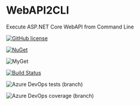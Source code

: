 # WebAPI2CLI
Execute ASP.NET Core WebAPI from Command Line

[![GitHub license](https://img.shields.io/badge/license-MIT-blue.svg)](https://github.com/ignatandrei/WebAPI2CLI/blob/master/LICENSE)  

[![NuGet](https://img.shields.io/nuget/v/ExtensionNetCore3.svg)](https://www.nuget.org/packages/ExtensionNetCore3)

![MyGet](https://img.shields.io/myget/ignatandrei/v/ExtensionNetCore3?label=CD2MyGet)

[![Build Status](https://dev.azure.com/ignatandrei0674/WebAPI2CLI/_apis/build/status/ignatandrei.WebAPI2CLI?branchName=master)](https://dev.azure.com/ignatandrei0674/WebAPI2CLI/_build/latest?definitionId=7&branchName=master)

![Azure DevOps tests (branch)](https://img.shields.io/azure-devops/tests/ignatandrei0674/WebAPI2CLI/7/master)

![Azure DevOps coverage (branch)](https://img.shields.io/azure-devops/coverage/ignatandrei0674/WebAPI2CLI/7/master)